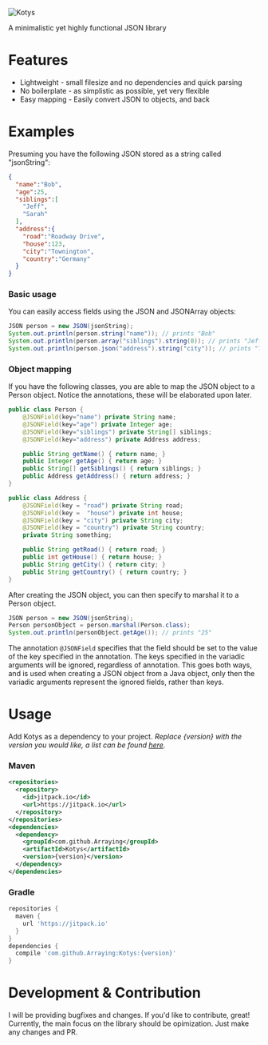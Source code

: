 
![Kotys](https://i.imgur.com/TY0wjhh.png)

A minimalistic yet highly functional JSON library

# Features

* Lightweight - small filesize and no dependencies and quick parsing
* No boilerplate - as simplistic as possible, yet very flexible
* Easy mapping - Easily convert JSON to objects, and back

# Examples

Presuming you have the following JSON stored as a string called "jsonString":

```json
{
  "name":"Bob",
  "age":25,
  "siblings":[
    "Jeff",
    "Sarah"
  ],
  "address":{
    "road":"Roadway Drive",
    "house":123,
    "city":"Townington",
    "country":"Germany"
  }
}
```
### Basic usage

You can easily access fields using the JSON and JSONArray objects:

```java
JSON person = new JSON(jsonString);
System.out.println(person.string("name")); // prints "Bob"
System.out.println(person.array("siblings").string(0)); // prints "Jeff"
System.out.println(person.json("address").string("city")); // prints "Townington"
```

### Object mapping

If you have the following classes, you are able to map the JSON object to a Person object. Notice the annotations, these will be elaborated upon later.

```java
public class Person {
    @JSONField(key="name") private String name;
    @JSONField(key="age") private Integer age;
    @JSONField(key="siblings") private String[] siblings;
    @JSONField(key="address") private Address address;

    public String getName() { return name; }
    public Integer getAge() { return age; }
    public String[] getSiblings() { return siblings; }
    public Address getAddress() { return address; }
}
```
```java
public class Address {
    @JSONField(key = "road") private String road;
    @JSONField(key =  "house") private int house;
    @JSONField(key = "city") private String city;
    @JSONField(key = "country") private String country;
    private String something;

    public String getRoad() { return road; }
    public int getHouse() { return house; }
    public String getCity() { return city; }
    public String getCountry() { return country; }
}
```

After creating the JSON object, you can then specify to marshal it to a Person object.

```java
JSON person = new JSON(jsonString);
Person personObject = person.marshal(Person.class);
System.out.println(personObject.getAge()); // prints "25"
```

The annotation `@JSONField` specifies that the field should be set to the value of the key specified in the annotation. The keys specified in the variadic arguments will be ignored, regardless of annotation. This goes both ways, and is used when creating a JSON object from a Java object, only then the variadic arguments represent the ignored fields, rather than keys.

# Usage

Add Kotys as a dependency to your project. *Replace {version} with the version you would like, a list can be found [here](https://github.com/Arraying/Kotys/releases).*


### Maven

```xml
<repositories>
  <repository>
    <id>jitpack.io</id>
    <url>https://jitpack.io</url>
  </repository>
</repositories>
<dependencies>
  <dependency>
    <groupId>com.github.Arraying</groupId>
    <artifactId>Kotys</artifactId>
    <version>{version}</version>
  </dependency>
</dependencies>
```

### Gradle

```gradle
repositories {
  maven { 
    url 'https://jitpack.io' 
  }
}
dependencies {
  compile 'com.github.Arraying:Kotys:{version}'
}
```

# Development & Contribution

I will be providing bugfixes and changes. If you'd like to contribute, great! Currently, the main focus on the library should be opimization. Just make any changes and PR.

